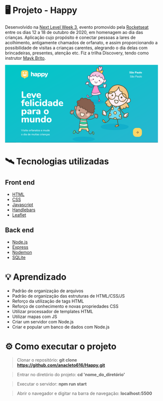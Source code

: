 # 🖥️ Projeto - Happy
Desenvolvido na [Next Level Week 3](https://nextlevelweek.com/), evento promovido pela [Rocketseat](https://github.com/Rocketseat) entre os dias 12 a 18 de outubro de 2020, em homenagem ao 
dia das crianças. Aplicação cujo propósito é conectar pessoas a lares de acolhimento, antigamente chamados de orfanato, e assim proporcionando a possibilidade de visitas a crianças 
carentes, alegrando o dia delas com brincadeiras, presentes, atenção etc. Fiz a trilha Discovery, tendo como instrutor [Mayk Brito](https://github.com/maykbrito/).

![](/public/images/landing-page.png)

# 🛰️ Tecnologias utilizadas

## Front end
- [HTML](https://www.w3schools.com/html/)
- [CSS](https://www.w3schools.com/css/)
- [Javascript](https://www.javascript.com/)
- [Handlebars](https://handlebarsjs.com/)
- [Leaflet](https://leafletjs.com/)

## Back end
- [Node.js](https://nodejs.org/en/)
- [Express](https://expressjs.com/pt-br/)
- [Nodemon](https://nodemon.io/)
- [SQLite](https://www.sqlite.org/index.html)

# 💡 Aprendizado
- Padrão de organização de arquivos
- Padrão de organização das estruturas de HTML/CSS/JS
- Reforço da utilização de tags HTML
- Reforço de conhecimento e novas propriedades CSS
- Utilizar processador de templates HTML
- Utilizar mapas com JS
- Criar um servidor com Node.js
- Criar e popular um banco de dados com Node.js

# ⚙️ Como executar o projeto
> Clonar o repositório: 
**git clone https://github.com/anacleto616/Happy.git**

> Entrar no diretório do projeto: 
**cd 'nome_do_diretório'**

> Executar o servidor: 
**npm run start**

> Abrir o navegador e digitar na barra de navegação: 
**localhost:5500**
